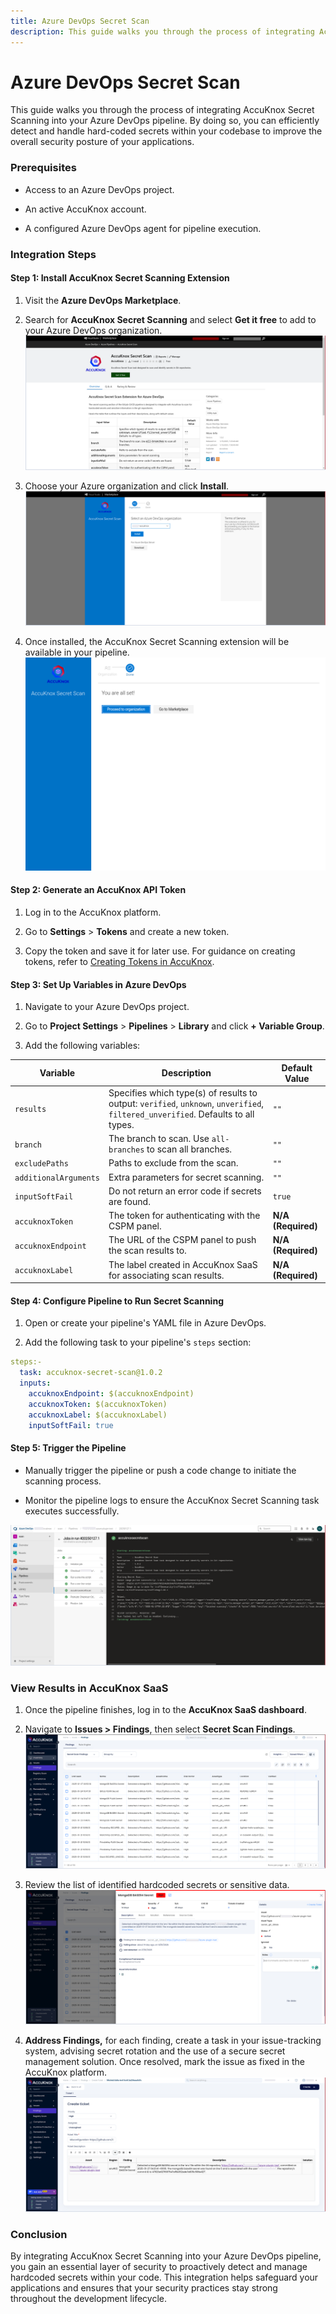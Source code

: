 ```yaml
---
title: Azure DevOps Secret Scan
description: This guide walks you through the process of integrating AccuKnox Secret Scanning into your Azure DevOps pipeline. By doing so, you can efficiently detect and handle hard-coded secrets within your codebase to improve the overall security posture of your applications.
---
```


# Azure DevOps Secret Scan

This guide walks you through the process of integrating AccuKnox Secret Scanning into your Azure DevOps pipeline. By doing so, you can efficiently detect and handle hard-coded secrets within your codebase to improve the overall security posture of your applications.

### Prerequisites

- Access to an Azure DevOps project.

- An active AccuKnox account.

- A configured Azure DevOps agent for pipeline execution.

### Integration Steps

#### Step 1: Install AccuKnox Secret Scanning Extension

1.  Visit the **Azure DevOps Marketplace**.

2.  Search for **AccuKnox Secret Scanning** and select **Get it free** to add to your Azure DevOps organization.
    ![image-20250127-041332.png](./images/azure-secret-scan/1.png)

3.  Choose your Azure organization and click **Install**.
    ![image-20250127-041438.png](./images/azure-secret-scan/2.png)

4.  Once installed, the AccuKnox Secret Scanning extension will be available in your pipeline.
    ![image-20250127-041533.png](./images/azure-secret-scan/3.png)

#### Step 2: Generate an AccuKnox API Token

1.  Log in to the AccuKnox platform.

2.  Go to **Settings** > **Tokens** and create a new token.

3.  Copy the token and save it for later use. For guidance on creating tokens, refer to [Creating Tokens in AccuKnox](https://help.accuknox.com/how-to/how-to-create-tokens/ "https://help.accuknox.com/how-to/how-to-create-tokens/").

#### Step 3: Set Up Variables in Azure DevOps

1.  Navigate to your Azure DevOps project.

2.  Go to **Project Settings** > **Pipelines** > **Library** and click **+ Variable Group**.

3.  Add the following variables:

| **Variable**          | **Description**                                                                                                                  | **Default Value**  |
| --------------------- | -------------------------------------------------------------------------------------------------------------------------------- | ------------------ |
| `results`             | Specifies which type(s) of results to output: `verified`, `unknown`, `unverified`, `filtered_unverified`. Defaults to all types. | `""`               |
| `branch`              | The branch to scan. Use `all-branches` to scan all branches.                                                                     | `""`               |
| `excludePaths`        | Paths to exclude from the scan.                                                                                                  | `""`               |
| `additionalArguments` | Extra parameters for secret scanning.                                                                                            | `""`               |
| `inputSoftFail`       | Do not return an error code if secrets are found.                                                                                | `true`             |
| `accuknoxToken`       | The token for authenticating with the CSPM panel.                                                                                | **N/A (Required)** |
| `accuknoxEndpoint`    | The URL of the CSPM panel to push the scan results to.                                                                           | **N/A (Required)** |
| `accuknoxLabel`       | The label created in AccuKnox SaaS for associating scan results.                                                                 | **N/A (Required)** |


#### Step 4: Configure Pipeline to Run Secret Scanning

1.  Open or create your pipeline's YAML file in Azure DevOps.

2.  Add the following task to your pipeline's `steps` section:

```yaml
steps:-
  task: accuknox-secret-scan@1.0.2
  inputs:
    accuknoxEndpoint: $(accuknoxEndpoint)
    accuknoxToken: $(accuknoxToken)
    accuknoxLabel: $(accuknoxLabel)
    inputSoftFail: true
```

#### Step 5: Trigger the Pipeline

- Manually trigger the pipeline or push a code change to initiate the scanning process.

- Monitor the pipeline logs to ensure the AccuKnox Secret Scanning task executes successfully.

![image-20250127-042426.png](./images/azure-secret-scan/4.png)

### View Results in AccuKnox SaaS

1.  Once the pipeline finishes, log in to the **AccuKnox SaaS dashboard**.

2.  Navigate to **Issues > Findings**, then select **Secret Scan Findings**.
    ![image-20250127-042601.png](./images/azure-secret-scan/5.png)

3.  Review the list of identified hardcoded secrets or sensitive data.
    ![image-20250127-042731.png](./images/azure-secret-scan/6.png)

4.  **Address Findings,** for each finding, create a task in your issue-tracking system, advising secret rotation and the use of a secure secret management solution. Once resolved, mark the issue as fixed in the AccuKnox platform.
    ![image-20250127-043014.png](./images/azure-secret-scan/7.png)

### Conclusion

By integrating AccuKnox Secret Scanning into your Azure DevOps pipeline, you gain an essential layer of security to proactively detect and manage hardcoded secrets within your code. This integration helps safeguard your applications and ensures that your security practices stay strong throughout the development lifecycle.
